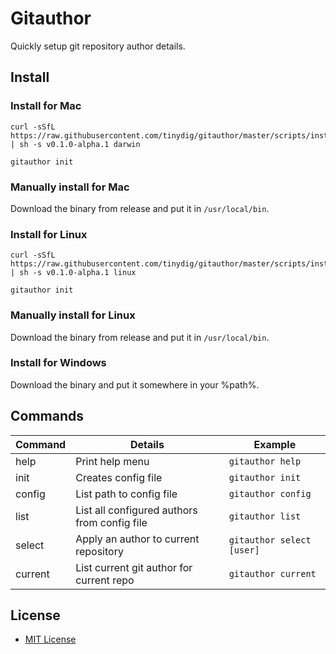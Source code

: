 # Gitauthor

Quickly setup git repository author details.

## Install

### Install for Mac

```
curl -sSfL https://raw.githubusercontent.com/tinydig/gitauthor/master/scripts/install.sh | sh -s v0.1.0-alpha.1 darwin

gitauthor init
```

### Manually install for Mac

Download the binary from release and put it in `/usr/local/bin`.

### Install for Linux

```
curl -sSfL https://raw.githubusercontent.com/tinydig/gitauthor/master/scripts/install.sh | sh -s v0.1.0-alpha.1 linux

gitauthor init
```

### Manually install for Linux

Download the binary from release and put it in `/usr/local/bin`.

### Install for Windows

Download the binary and put it somewhere in your %path%.

## Commands
| Command | Details | Example |
| --- | --- | --- |
| help | Print help menu | `gitauthor help` |
| init | Creates config file | `gitauthor init` | 
| config | List path to config file | `gitauthor config` |
| list | List all configured authors from config file | `gitauthor list` |
| select | Apply an author to current repository | `gitauthor select [user]` |
| current | List current git author for current repo | `gitauthor current` |

## License

- [MIT License](LICENSE)